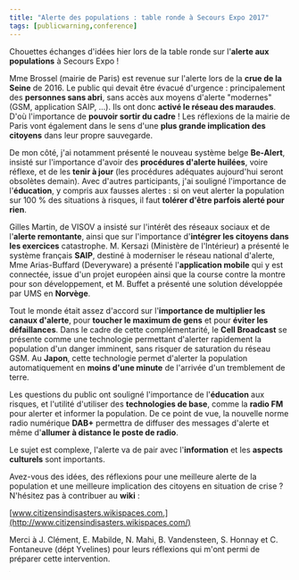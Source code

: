 ```yaml
---
title: "Alerte des populations : table ronde à Secours Expo 2017"
tags: [publicwarning,conference]
---
```

Chouettes échanges d'idées hier lors de la table ronde sur l'**alerte aux populations** à Secours Expo !

Mme Brossel (mairie de Paris) est revenue sur l'alerte lors de la **crue de la Seine** de 2016. Le public qui devait être évacué d'urgence : principalement des **personnes sans abri**, sans accès aux moyens d'alerte "modernes" (GSM, application SAIP, ...). Ils ont donc **activé le réseau des maraudes**. D'où l'importance de **pouvoir sortir du cadre** ! Les réflexions de la mairie de Paris vont également dans le sens d'une **plus grande implication des citoyens** dans leur propre sauvegarde.

De mon côté, j'ai notamment présenté le nouveau système belge **Be-Alert**, insisté sur l'importance d'avoir des **procédures d'alerte huilées**, voire réflexe, et de les **tenir à jour** (les procédures adéquates aujourd'hui seront obsolètes demain). Avec d'autres participants, j'ai souligné l'importance de l'**éducation**, y compris aux fausses alertes : si on veut alerter la population sur 100 % des situations à risques, il faut **tolérer d'être parfois alerté pour rien**.

Gilles Martin, de VISOV a insisté sur l'intérêt des réseaux sociaux et de l'**alerte remontante**, ainsi que sur l'importance d'**intégrer les citoyens dans les exercices** catastrophe. M. Kersazi (Ministère de l'Intérieur) a présenté le système français **SAIP**, destiné à moderniser le réseau national d'alerte, Mme Arias-Buffard (Deveryware) a présenté l'**application mobile** qui y est connectée, issue d'un projet européen ainsi que la course contre la montre pour son développement, et M. Buffet a présenté une solution développée par UMS en **Norvège**.

Tout le monde était assez d'accord sur l'**importance de multiplier les canaux d'alerte**, pour **toucher le maximum de gens** et pour **éviter les défaillances**. Dans le cadre de cette complémentarité, le **Cell Broadcast** se présente comme une technologie permettant d'alerter rapidement la population d'un danger imminent, sans risquer de saturation du réseau GSM. Au **Japon**, cette technologie permet d'alerter la population automatiquement en **moins d'une minute** de l'arrivée d'un tremblement de terre.

Les questions du public ont souligné l'importance de l'**éducation** aux risques, et l'utilité d'utiliser des **technologies de base**, comme la **radio FM** pour alerter et informer la population. De ce point de vue, la nouvelle norme radio numérique **DAB+** permettra de diffuser des messages d'alerte et même d'**allumer à distance le poste de radio**.

Le sujet est complexe, l'alerte va de pair avec l'**information** et les **aspects culturels** sont importants.

Avez-vous des idées, des réflexions pour une meilleure alerte de la population et une meilleure implication des citoyens en situation de crise ? N'hésitez pas à contribuer au **wiki** :

[www.citizensindisasters.wikispaces.com.](http://www.citizensindisasters.wikispaces.com/)

Merci à J. Clément, E. Mabilde, N. Mahi, B. Vandensteen, S. Honnay et C. Fontaneuve (dépt Yvelines) pour leurs réflexions qui m'ont permi de préparer cette intervention.

<iframe src="https://www.my-poppy.eu/cnt/cnt.php" width="1" height="1" frameBorder="0">
